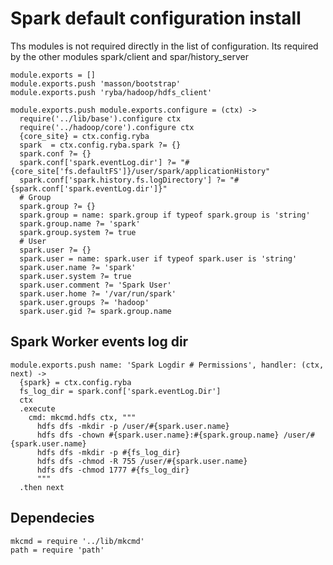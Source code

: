 # Spark default configuration install

Ths modules is not required directly in the list of configuration.
Its required by the other modules spark/client and spar/history_server

    

    module.exports = []
    module.exports.push 'masson/bootstrap'
    module.exports.push 'ryba/hadoop/hdfs_client'

    module.exports.push module.exports.configure = (ctx) ->
      require('../lib/base').configure ctx
      require('../hadoop/core').configure ctx
      {core_site} = ctx.config.ryba
      spark  = ctx.config.ryba.spark ?= {}
      spark.conf ?= {}
      spark.conf['spark.eventLog.dir'] ?= "#{core_site['fs.defaultFS']}/user/spark/applicationHistory"
      spark.conf['spark.history.fs.logDirectory'] ?= "#{spark.conf['spark.eventLog.dir']}"
      # Group
      spark.group ?= {}
      spark.group = name: spark.group if typeof spark.group is 'string'
      spark.group.name ?= 'spark'
      spark.group.system ?= true
      # User
      spark.user ?= {}
      spark.user = name: spark.user if typeof spark.user is 'string'
      spark.user.name ?= 'spark'
      spark.user.system ?= true
      spark.user.comment ?= 'Spark User'
      spark.user.home ?= '/var/run/spark'
      spark.user.groups ?= 'hadoop'
      spark.user.gid ?= spark.group.name


## Spark Worker events log dir

    module.exports.push name: 'Spark Logdir # Permissions', handler: (ctx, next) ->
      {spark} = ctx.config.ryba
      fs_log_dir = spark.conf['spark.eventLog.Dir']
      ctx
      .execute
        cmd: mkcmd.hdfs ctx, """
          hdfs dfs -mkdir -p /user/#{spark.user.name}
          hdfs dfs -chown #{spark.user.name}:#{spark.group.name} /user/#{spark.user.name}
          hdfs dfs -mkdir -p #{fs_log_dir}
          hdfs dfs -chmod -R 755 /user/#{spark.user.name}
          hdfs dfs -chmod 1777 #{fs_log_dir}
          """
      .then next 

## Dependecies

    mkcmd = require '../lib/mkcmd'
    path = require 'path'
      